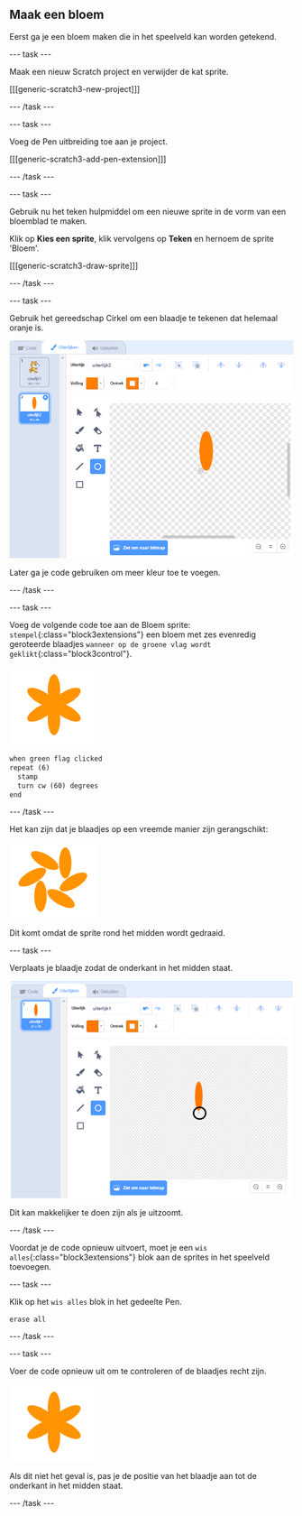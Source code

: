 ## Maak een bloem

Eerst ga je een bloem maken die in het speelveld kan worden getekend.

--- task ---

Maak een nieuw Scratch project en verwijder de kat sprite.

[[[generic-scratch3-new-project]]]

--- /task ---

--- task ---

Voeg de Pen uitbreiding toe aan je project.

[[[generic-scratch3-add-pen-extension]]]

--- /task ---

--- task ---

Gebruik nu het teken hulpmiddel om een nieuwe sprite in de vorm van een bloemblad te maken.

Klik op **Kies een sprite**, klik vervolgens op **Teken** en hernoem de sprite 'Bloem'.

[[[generic-scratch3-draw-sprite]]]

--- /task ---

--- task ---

Gebruik het gereedschap Cirkel om een blaadje te tekenen dat helemaal oranje is.

![schermafbeelding](images/flower-petal.png)

Later ga je code gebruiken om meer kleur toe te voegen.

--- /task ---

--- task ---

Voeg de volgende code toe aan de Bloem sprite: `stempel`{:class="block3extensions"} een bloem met zes evenredig geroteerde blaadjes `wanneer op de groene vlag wordt geklikt`{:class="block3control"}.

![schermafbeelding](images/flower-6-straight.png)

```blocks3
when green flag clicked
repeat (6) 
  stamp
  turn cw (60) degrees
end
```

--- /task ---

Het kan zijn dat je blaadjes op een vreemde manier zijn gerangschikt:

![schermafbeelding](images/flower-6-offset.png)

Dit komt omdat de sprite rond het midden wordt gedraaid.

--- task ---

Verplaats je blaadje zodat de onderkant in het midden staat.

![schermafbeelding](images/flower-crosshair-annotated.png)

Dit kan makkelijker te doen zijn als je uitzoomt.

--- /task ---

Voordat je de code opnieuw uitvoert, moet je een `wis alles`{:class="block3extensions"} blok aan de sprites in het speelveld toevoegen.

--- task ---

Klik op het `wis alles` blok in het gedeelte Pen.

```blocks3
erase all
```

--- /task ---

--- task ---

Voer de code opnieuw uit om te controleren of de blaadjes recht zijn.

![schermafbeelding](images/flower-6-straight.png)

Als dit niet het geval is, pas je de positie van het blaadje aan tot de onderkant in het midden staat.

--- /task ---